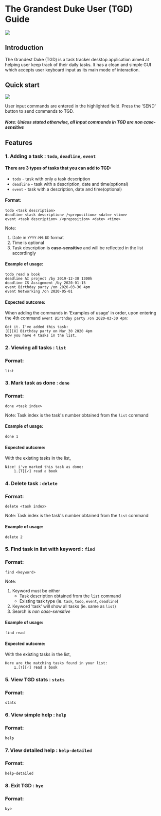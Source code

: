 # The Grandest Duke User (TGD) Guide

<img src="Ui.png">

## Introduction
The Grandest Duke (TGD) is a task tracker desktop application aimed at helping user keep track
of their daily tasks. It has a clean and simple GUI which accepts user keyboard input as its main
mode of interaction.

## Quick start

<img src="quick-start.png">

User input commands are entered in the highlighted field. Press the 'SEND' button to send commands to TGD.
##### **Note: Unless stated otherwise, all input commands in TGD are non case-sensitive**

## Features 

### 1. Adding a task : `todo`, `deadline`, `event`
#### There are 3 types of tasks that you can add to TGD:
- `todo` - task with only a task description
- `deadline` - task with a description, date and time(optional)
- `event` - task with a description, date and time(optional)

#### Format:
```
todo <task description>
deadline <task description> /<preposition> <date> <time>
event <task description> /<preposition> <date> <time>
```
Note: 
1. Date in ``YYYY-MM-DD`` format 
2. Time is optional
3. Task description is **case-sensitive** and will be reflected in the list accordingly 

#### Example of usage:
```
todo read a book
deadline AI project /by 2019-12-30 1300h
deadline CS Assignment /by 2020-01-15
event Birthday party /on 2020-03-30 4pm
event Networking /on 2020-05-01
```

#### Expected outcome:
When adding the commands in 'Examples of usage' in order, upon 
entering the 4th command `event Birthday party /on 2020-03-30 4pm`:
```
Got it. I've added this task:
[E][X] Birthday party on Mar 30 2020 4pm
Now you have 4 tasks in the list.
```

### 2. Viewing all tasks : `list`
### Format:
```
list
```

### 3. Mark task as done : `done`
### Format:
```
done <task index>
```
Note: Task index is the task's number obtained from the `list` command

#### Example of usage:
```
done 1
```

#### Expected outcome:
With the existing tasks in the list,
```
Nice! i've marked this task as done:
    1.[T][✓] read a book
```

### 4. Delete task : `delete`
### Format:
```
delete <task index>
```
Note: Task index is the task's number obtained from the `list` command

#### Example of usage:
```
delete 2
```

### 5. Find task in list with keyword : `find`
### Format:
```
find <keyword>
```
Note: 
1. Keyword must be either
    - Task description obtained from the `list` command
    - Existing task type (ie. ``task``, ``todo``, ``event``, ``deadline``)
2. Keyword 'task' will show all tasks (ie. same as ``list``)
3. Search is *non case-sensitive*

#### Example of usage:
```
find read
```

#### Expected outcome:
With the existing tasks in the list,
```
Here are the matching tasks found in your list:
    1.[T][✓] read a book
```

### 5. View TGD stats : `stats`
### Format:
```
stats
```

### 6. View simple help : `help`
### Format:
```
help
```

### 7. View detailed help : `help-detailed`
### Format:
```
help-detailed
```

### 8. Exit TGD : `bye`
### Format:
```
bye
```